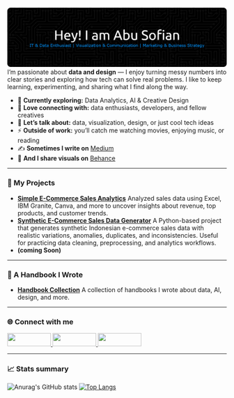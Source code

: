 ![Header](./banner.png)
I’m passionate about **data and design** — I enjoy turning messy numbers into clear stories and exploring how tech can solve real problems. I like to keep learning, experimenting, and sharing what I find along the way.  

- 🌱 **Currently exploring:** Data Analytics, AI & Creative Design  
- 🤝 **Love connecting with:** data enthusiasts, developers, and fellow creatives  
- 💬 **Let’s talk about:** data, visualization, design, or just cool tech ideas  
- ⚡ **Outside of work:** you’ll catch me watching movies, enjoying music, or reading  
- ✍ **Sometimes I write on** [Medium](https://medium.com/@abusofianid)  
- 🎨 **And I share visuals on** [Behance](https://www.behance.net/abusofianid)  

---
### 🚀 My Projects
- **[Simple E-Commerce Sales Analytics](https://github.com/abusofianid/simple-ecommerce-sales-analytics)**
  Analyzed sales data using Excel, IBM Granite, Canva, and more to uncover insights about revenue, top products, and customer trends. 
- **[Synthetic E-Commerce Sales Data Generator](https://github.com/abusofianid/sales-data-generator)**
  A Python-based project that generates synthetic Indonesian e-commerce sales data with realistic variations, anomalies, duplicates, and inconsistencies.   Useful for practicing data cleaning, preprocessing, and analytics workflows.
- **(coming Soon)**
---
### 📝 A Handbook I Wrote
- **[Handbook Collection](https://github.com/abusofianid/handbooks)**
 A collection of handbooks I wrote about data, AI, design, and more.   
--- 

### 🌐 Connect with me  
<a href="mailto:abussofian.id@gmail.com">
  <img src="https://img.shields.io/badge/Gmail-D14836?style=for-the-badge&logo=gmail&logoColor=white" height="30" width="100"/>
</a>
<a href="https://www.linkedin.com/in/abusofianid/">
  <img src="https://img.shields.io/badge/LinkedIn-0077B5?style=for-the-badge&logo=linkedin&logoColor=white" height="30" width="100"/>
</a>
<a href="https://www.kaggle.com/abusofianid">
  <img src="https://img.shields.io/badge/Kaggle-20BEFF?style=for-the-badge&logo=Kaggle&logoColor=white" height="30" width="100"/>
</a>



---

### 📈 Stats summary  

![Anurag's GitHub stats](https://github-readme-stats.vercel.app/api?username=abusofianid&hide=contribs,prs&show_icons=true&text_color=ffffff&bg_color=000000&title_color=0184E8&icon_color=0184E8&=true&border_radius=10&border_color=0184E8&card_width=450)
[![Top Langs](https://github-readme-stats.vercel.app/api/top-langs/?username=abusofianid&card_width=450&layout=compact&border_radius=10&title_color=0184E8&bg_color=000000&text_color=ffffff&border_color=0184E8)](https://github.com/anuraghazra/github-readme-stats)




